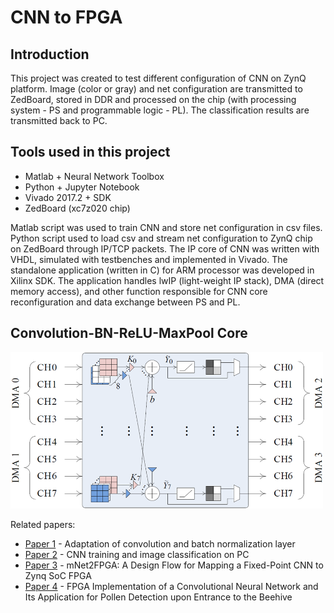 # CNN to FPGA

## Introduction
This project was created to test different configuration of CNN on ZynQ platform. Image (color or gray) and net configuration are transmitted to ZedBoard, stored in DDR and processed on the chip (with processing system - PS and programmable logic - PL). The classification results are transmitted back to PC.

## Tools used in this project

* Matlab + Neural Network Toolbox
* Python + Jupyter Notebook
* Vivado 2017.2 + SDK
* ZedBoard (xc7z020 chip)

Matlab script was used to train CNN and store net configuration in csv files. Python script used to load csv and stream net configuration to ZynQ chip on ZedBoard through IP/TCP packets. The IP core of CNN was written with VHDL, simulated with testbenches and implemented in Vivado. The standalone application (written in C) for ARM processor was developed in Xilinx SDK. The application handles lwIP (light-weight IP stack), DMA (direct memory access), and other function responsible for CNN core reconfiguration and data exchange between PS and PL. 

## Convolution-BN-ReLU-MaxPool Core

<img width="500" height="250" src="https://github.com/tomyslavs/cnn2fpga/blob/master/conv-core.png" />

Related papers:
* [Paper 1](https://ieeexplore.ieee.org/document/8732160) - Adaptation of convolution and batch normalization layer
* [Paper 2](https://ieeexplore.ieee.org/document/8592464) - CNN training and image classification on PC
* [Paper 3](https://www.mdpi.com/2079-9292/9/11/1823) - mNet2FPGA: A Design Flow for Mapping a Fixed-Point CNN to Zynq SoC FPGA
* [Paper 4](https://www.mdpi.com/2077-0472/12/11/1849) - FPGA Implementation of a Convolutional Neural Network and Its Application for Pollen Detection upon Entrance to the Beehive
